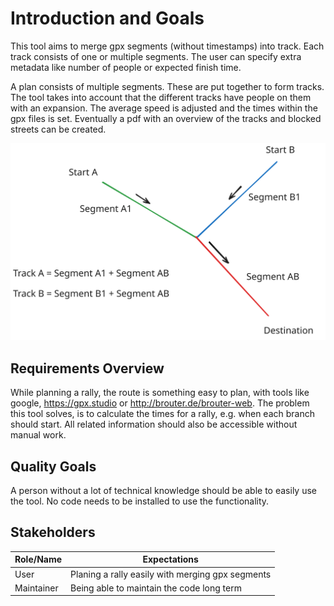 # Introduction and Goals

This tool aims to merge gpx segments (without timestamps) into track.
Each track consists of one or multiple segments.
The user can specify extra metadata like number of people or expected finish time.

A plan consists of multiple segments. These are put together to form tracks.
The tool takes into account that the different tracks have people on them with an expansion.
The average speed is adjusted and the times within the gpx files is set.
Eventually a pdf with an overview of the tracks and blocked streets can be created.

![Sketch](./images/englishSketch.svg)

## Requirements Overview

While planning a rally, the route is something easy to plan, with tools like google, https://gpx.studio or http://brouter.de/brouter-web.
The problem this tool solves, is to calculate the times for a rally, e.g. when each branch should start.
All related information should also be accessible without manual work.

## Quality Goals

A person without a lot of technical knowledge should be able to easily use the tool.
No code needs to be installed to use the functionality.

## Stakeholders

| Role/Name  | Expectations                                     |
|------------|--------------------------------------------------|
| User       | Planing a rally easily with merging gpx segments |
| Maintainer | Being able to maintain the code long term        |
